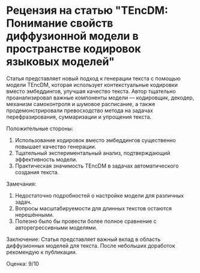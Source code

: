 # Рецензия на статью "TEncDM: Понимание свойств диффузионной модели в пространстве кодировок языковых моделей"

Статья представляет новый подход к генерации текста с помощью модели TEncDM, которая использует контекстуальные кодировки вместо эмбеддингов, улучшая качество текста. Автор тщательно проанализировал важные компоненты модели — кодировщик, декодер, механизм самоконтроля и шумовое расписание, а также продемонстрировали превосходство метода на задачах перефразирования, суммаризации и упрощения текста.

Положительные стороны:
1. Использование кодировок вместо эмбеддингов существенно повышает качество генерации.
2. Тщательный экспериментальный анализ, подтверждающий эффективность модели.
3. Практическая значимость TEncDM в задачах автоматического создания текста.

Замечания:
1. Недостаточно подробностей о настройке модели для различных задач.
2. Вопросы масштабируемости для длинных текстов остаются нерешёнными.
3. Полезно было бы провести более полное сравнение с авторегрессивными моделями.

Заключение:
Статья представляет важный вклад в область диффузионных моделей для текста. После небольших доработок рекомендую к публикации.

Оценка: 9/10
